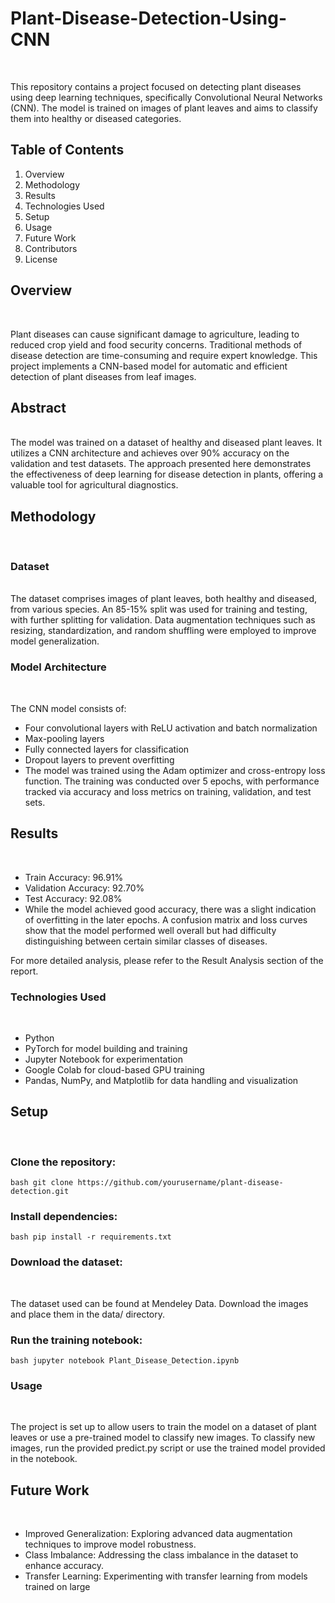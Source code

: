 # Plant-Disease-Detection-Using-CNN
<br>

This repository contains a project focused on detecting plant diseases using deep learning techniques, specifically Convolutional Neural Networks (CNN). The model is trained on images of plant leaves and aims to classify them into healthy or diseased categories.
<br>

## Table of Contents

1. Overview<br>
2. Methodology<br>
3. Results<br>
4. Technologies Used<br>
5. Setup<br>
6. Usage<br>
7. Future Work<br>
8. Contributors<br>
9. License<br>

## Overview
<br>

Plant diseases can cause significant damage to agriculture, leading to reduced crop yield and food security concerns. Traditional methods of disease detection are time-consuming and require expert knowledge. This project implements a CNN-based model for automatic and efficient detection of plant diseases from leaf images.
<br>

## Abstract
<br>
The model was trained on a dataset of healthy and diseased plant leaves. It utilizes a CNN architecture and achieves over 90% accuracy on the validation and test datasets. The approach presented here demonstrates the effectiveness of deep learning for disease detection in plants, offering a valuable tool for agricultural diagnostics.
<br>

## Methodology
<br>

### Dataset
<br>
The dataset comprises images of plant leaves, both healthy and diseased, from various species. An 85-15% split was used for training and testing, with further splitting for validation. Data augmentation techniques such as resizing, standardization, and random shuffling were employed to improve model generalization.
<br>

### Model Architecture
<br>

The CNN model consists of:
<br>

- Four convolutional layers with ReLU activation and batch normalization<br>
- Max-pooling layers<br>
- Fully connected layers for classification<br>
- Dropout layers to prevent overfitting<br>
- The model was trained using the Adam optimizer and cross-entropy loss function. The training was conducted over 5 epochs, with performance tracked via accuracy and loss metrics on training, validation, and test sets.<br>

## Results
<br>

- Train Accuracy: 96.91%
  <br>
- Validation Accuracy: 92.70%
  <br>
- Test Accuracy: 92.08%
  <br>
- While the model achieved good accuracy, there was a slight indication of overfitting in the later epochs. A confusion matrix and loss curves show that the model performed well overall but had difficulty distinguishing between certain similar classes of diseases.
  <br>

For more detailed analysis, please refer to the Result Analysis section of the report.
<br>

### Technologies Used
<br>

- Python
  <br>
- PyTorch for model building and training
  <br>
- Jupyter Notebook for experimentation
  <br>
- Google Colab for cloud-based GPU training
  <br>
- Pandas, NumPy, and Matplotlib for data handling and visualization
  <br>
  
## Setup
<br>

### Clone the repository:


``bash
git clone https://github.com/yourusername/plant-disease-detection.git
``

### Install dependencies:

``bash
pip install -r requirements.txt
``

### Download the dataset: 
<br>

The dataset used can be found at Mendeley Data. Download the images and place them in the data/ directory.
<br>

### Run the training notebook:

``bash
jupyter notebook Plant_Disease_Detection.ipynb
``

### Usage
<br>

The project is set up to allow users to train the model on a dataset of plant leaves or use a pre-trained model to classify new images. To classify new images, run the provided predict.py script or use the trained model provided in the notebook.
<br>

## Future Work
<br>

- Improved Generalization: Exploring advanced data augmentation techniques to improve model robustness.
  <br>
- Class Imbalance: Addressing the class imbalance in the dataset to enhance accuracy.
  <br>
- Transfer Learning: Experimenting with transfer learning from models trained on large
